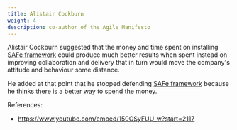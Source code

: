 ```yaml
---
title: Alistair Cockburn
weight: 4
description: co-author of the Agile Manifesto
---
```


Alistair Cockburn suggested that the money and time spent on installing [SAFe framework](https://www.scaledagileframework.com/) could produce much better results when spent instead on improving collaboration and delivery that in turn would move the company's attitude and behaviour some distance. 

He added at that point that he stopped defending [SAFe framework](https://www.scaledagileframework.com/) because he thinks there is a better way to spend the money.

References:
- https://www.youtube.com/embed/150OSyFUU_w?start=2117